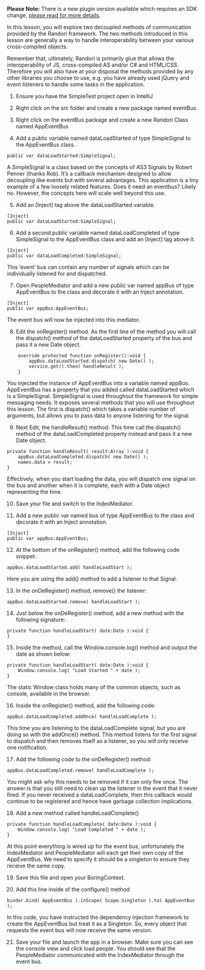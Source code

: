 <b>Please Note:</b> There is a new plugin version available which requires an SDK change, [please read for more details](https://github.com/RandoriAS/randori-plugin-intellij/wiki/Instructions-for-updating-your-Plugin).

In this lesson, you will explore two decoupled methods of communication provided by the Randori framework. The two methods introduced in this lesson are generally a way to handle interoperability between your various cross-compiled objects. 

Remember that, ultimately, Randori is primarily glue that allows the interoperability of JS, cross-compiled AS and/or C# and HTML/CSS. Therefore you will also have at your disposal the methods provided by any other libraries you choose to use, e.g. you have already used jQuery and event listeners to handle some tasks in the application. 

1. Ensure you have the SimpleTest project open in IntelliJ

2. Right click on the src folder and create a new package named eventBus.

3. Right click on the eventBus package and create a new Randori Class named AppEventBus

4. Add a public variable named dataLoadStarted of type SimpleSignal to the AppEventBus class.
```
public var dataLoadStarted:SimpleSignal;
```
  A SimpleSignal is a class based on the concepts of AS3 Signals by Robert Penner (thanks Rob). It’s a callback mechanism designed to allow decoupling like events but with several advantages. 
This application is a tiny example of a few loosely related features. Does it need an eventbus? Likely no. However, the concepts here will scale well beyond this use.  
  

5. Add an [Inject] tag above the dataLoadStarted variable.
```
[Inject]
public var dataLoadStarted:SimpleSignal;
```

6. Add a second public variable named dataLoadCompleted of type SimpleSignal to the AppEventBus class and add an [Inject] tag above it.
```
[Inject]
public var dataLoadCompleted:SimpleSignal;
```
  This ‘event’ bus can contain any number of signals which can be individually listened for and dispatched.

7. Open PeopleMediator and add a new public var named appBus of type AppEventBus to the class and decorate it with an Inject annotation.
```
[Inject]
public var appBus:AppEventBus;
```
  The event bus will now be injected into this mediator.

8. Edit the onRegister() method. As the first line of the method you will call the dispatch() method of the dataLoadStarted property of the bus and pass it a new Date object.
```
    override protected function onRegister():void {
        appBus.dataLoadStarted.dispatch( new Date() );
		service.get().then( handleResult );
    }
```
  You injected the instance of AppEventBus into a variable named appBus. AppEventBus has a property that you added called dataLoadStarted which is a SimpleSignal. 
SimpleSignal is used throughout the framework for simple messaging needs. It exposes several methods that you will use throughout this lesson. The first is dispatch() which takes a variable number of arguments, but allows you to pass data to anyone listening for the signal.

9. Next Edit, the handleResult() method. This time call the dispatch() method of the dataLoadCompleted property instead and pass it a new Date object.

```
private function handleResult( result:Array ):void {
    appBus.dataLoadCompleted.dispatch( new Date() );
    names.data = result;
}
```
  Effectively, when you start loading the data, you will dispatch one signal on the bus and another when it is complete, each with a Date object representing the time.

10. Save your file and switch to the IndexMediator.

11. Add a new public var named bus of type AppEventBus to the class and decorate it with an Inject annotation.
```
[Inject]
public var appBus:AppEventBus;
```

12. At the bottom of the onRegister() method, add the following code snippet:
```
appBus.dataLoadStarted.add( handleLoadStart );
```
  Here you are using the add() method to add a listener to that Signal. 

13. In the onDeRegister() method, remove() the listener:
```
appBus.dataLoadStarted.remove( handleLoadStart );
```

14. Just below the onDeRegister() method, add a new method with the following signature:
```
private function handleLoadStart( date:Date ):void {
}
```

15. Inside the method, call the Window.console.log() method and output the date as shown below:
```
private function handleLoadStart( date:Date ):void {
    Window.console.log( "Load Started " + date );
}
```
  The static Window class holds many of the common objects, such as console, available in the browser.

16. Inside the onRegister() method, add the following code:
```
appBus.dataLoadCompleted.addOnce( handleLoadComplete );
```
  This time you are listening to the dataLoadComplete signal, but you are doing so with the addOnce() method. This method listens for the first signal to dispatch and then removes itself as a listener, so you will only receive one notification. 

17. Add the following code to the onDeRegister() method:
```
appBus.dataLoadCompleted.remove( handleLoadComplete );
```
  You might ask why this needs to be removed if it can only fire once. The answer is that you still need to clean up the listener in the event that it never fired. If you never received a dataLoadComplete, then this callback would continue to be registered and hence have garbage collection implications.

18. Add a new method called handleLoadComplete()
```
private function handleLoadComplete( date:Date ):void {
    Window.console.log( "Load Completed " + date );
} 

```
  At this point everything is wired up for the event bus, unfortunately the IndexMediator and PeopleMediator will each get their own copy of the AppEventBus. We need to specify it should be a singleton to ensure they receive the same copy.

19. Save this file and open your BoringContext.

20. Add this line inside of the configure() method
```
binder.bind( AppEventBus ).inScope( Scope.Singleton ).to( AppEventBus );
```
  In this code, you have instructed the dependency injection framework to create the AppEventBus but treat it as a Singleton. So, every object that requests the event bus will now receive the same version.

21. Save your file and launch the app in a browser. Make sure you can see the console view and click load people. You should see that the PeopleMediator communicated with the IndexMediator through the event bus.

